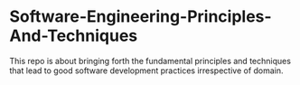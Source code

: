 # Software-Engineering-Principles-And-Techniques
This repo is about bringing forth the fundamental principles and techniques that lead to good software development practices irrespective of domain.
